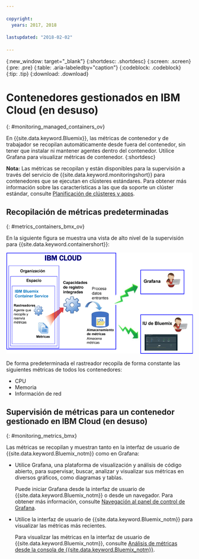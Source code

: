 ```yaml
---

copyright:
  years: 2017, 2018

lastupdated: "2018-02-02"

---
```


{:new_window: target="_blank"}
{:shortdesc: .shortdesc}
{:screen: .screen}
{:pre: .pre}
{:table: .aria-labeledby="caption"}
{:codeblock: .codeblock}
{:tip: .tip}
{:download: .download}



# Contenedores gestionados en IBM Cloud (en desuso)
{: #monitoring_managed_containers_ov}

En {{site.data.keyword.Bluemix}}, las métricas de contenedor y de trabajador se recopilan automáticamente desde fuera del contenedor, sin tener que instalar ni mantener agentes dentro del contenedor. Utilice Grafana para visualizar métricas de contenedor. 
{:shortdesc}

**Nota:** Las métricas se recopilan y están disponibles para la supervisión a través del servicio de {{site.data.keyword.monitoringshort}} para contenedores que se ejecutan en clústeres estándares. Para obtener más información sobre las características a las que da soporte un clúster estándar, consulte [Planificación de clústeres y apps](/docs/containers/cs_planning.html#cs_planning_cluster_type).



## Recopilación de métricas predeterminadas
{: #metrics_containers_bmx_ov}

En la siguiente figura se muestra una vista de alto nivel de la supervisión para {{site.data.keyword.containershort}}:

![Visión general de los componentes de alto nivel para contenedores desplegados en una infraestructura gestionada por {{site.data.keyword.Bluemix_notm}}](images/monitoring_bmx.gif "Visión general de los componentes de alto nivel para contenedores desplegados en una infraestructura gestionada por {{site.data.keyword.Bluemix_notm}}")

De forma predeterminada el rastreador recopila de forma constante las siguientes métricas de todos los contenedores:

* CPU
* Memoria
* Información de red

## Supervisión de métricas para un contenedor gestionado en IBM Cloud (en desuso)
{: #monitoring_metrics_bmx}

Las métricas se recopilan y muestran tanto en la interfaz de usuario de {{site.data.keyword.Bluemix_notm}} como en Grafana:

* Utilice Grafana, una plataforma de visualización y análisis de código abierto, para supervisar, buscar, analizar y visualizar sus métricas en diversos gráficos, como diagramas y tablas.

    Puede iniciar Grafana desde la interfaz de usuario de {{site.data.keyword.Bluemix_notm}} o desde un navegador. Para obtener más información, consulte [Navegación al panel de control de Grafana](/docs/services/cloud-monitoring/grafana/navigating_grafana.html#navigating_grafana).

* Utilice la interfaz de usuario de {{site.data.keyword.Bluemix_notm}} para visualizar las métricas más recientes.

    Para visualizar las métricas en la interfaz de usuario de {{site.data.keyword.Bluemix_notm}}, consulte [Análisis de métricas desde la consola de {{site.data.keyword.Bluemix_notm}}](/docs/services/cloud-monitoring/containers/analyzing_metrics_bmx_ui.html#analyzing_metrics_bmx_ui).
